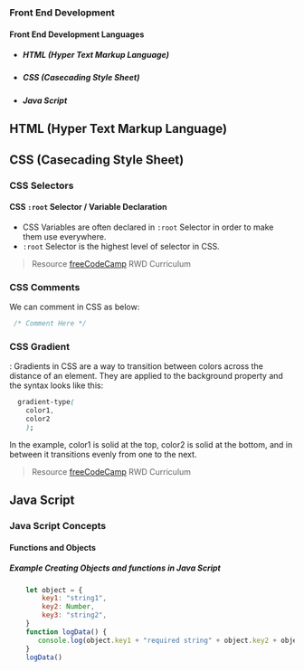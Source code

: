 

### Front End Development
#### Front End Development Languages
  - ##### HTML (Hyper Text Markup Language)
  - ##### CSS (Casecading Style Sheet)
  - ##### Java Script 

## HTML (Hyper Text Markup Language)
## CSS (Casecading Style Sheet)
### CSS Selectors
#### CSS ```:root``` Selector / Variable Declaration
 - CSS Variables are often declared in `:root` Selector in order to make them use everywhere.
  - `:root` Selector is the highest level of selector in CSS. 
 
   > Resource [freeCodeCamp](https://www.freecodecamp.org) RWD Curriculum

### CSS Comments
  We can comment in CSS as below:
```css
 /* Comment Here */ 
```
### CSS Gradient
: Gradients in CSS are a way to transition between colors across the distance of an element. They are applied to the background property and the syntax looks like this:
```css
  gradient-type(
    color1,
    color2
    );
```  
 In the example, color1 is solid at the top, color2 is solid at the bottom, and in between it transitions evenly from one to the next.  
   > Resource [freeCodeCamp](https://www.freecodecamp.org)
 RWD Curriculum

## Java Script
### Java Script Concepts

#### Functions and Objects
##### Example Creating Objects and functions in Java Script
```js
    let object = {
        key1: "string1", 
        key2: Number, 
        key3: "string2",
    }
    function logData() {
       console.log(object.key1 + "required string" + object.key2 + object.key3
    }
    logData()
```
